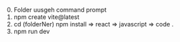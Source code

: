 0. Folder uusgeh command prompt
1.  npm create vite@latest
2. cd (folderNer) npm install => react => javascript   =>  code .
3. npm run dev

